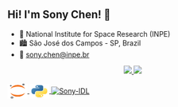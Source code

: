 ## Hi! I'm Sony Chen! 👋

- 🏢 National Institute for Space Research (INPE)
- 🏙 São José dos Campos - SP, Brazil
- 📧 sony.chen@inpe.br
<!--
- 📞 +55 (12) 3208-7155
-->

<div align="center">
  <a href="https://github.com/sonysuchen">
  <img height="180em" src="https://github-readme-stats.vercel.app/api?username=sonysuchen&show_icons=true&theme=city_lights&include_all_commits=true&count_private=true"/>
  <img height="180em" src="https://github-readme-stats.vercel.app/api/top-langs/?username=sonysuchen&layout=compact&langs_count=7&theme=city_lights"/>
</div>

<div style="display: inline_block"><br>
  <img align="center" alt="Sony-Jupyter" height="30" width="40" src="https://raw.githubusercontent.com/devicons/devicon/master/icons/jupyter/jupyter-original.svg">
  <img align="center" alt="Sony-Python" height="30" width="40" src="https://raw.githubusercontent.com/devicons/devicon/master/icons/python/python-original.svg">
  <img align="center" alt="Sony-IDL" height="30" width="30" src="https://kuravih.gallerycdn.vsassets.io/extensions/kuravih/vscode-idl/0.1.2/1550355019862/Microsoft.VisualStudio.Services.Icons.Default">
</div>
  
  ##
<!-- 
<div> 
  <a href="http://orcid.org/0000-0001-6307-7484" target="_blank"><img src="https://orcid.org/assets/vectors/orcid.logo.icon.svg" target="_blank" width="20" height="20"> 0000-0001-6307-7484</a>
  <a href="http://lattes.cnpq.br/0978954754409584" target="_blank"><img src="https://img.shields.io/badge/Facebook-1877F2?style=for-the-badge&logo=facebook&logoColor=white" target="_blank"></a>
 	<a href="https://publons.com/researcher/2365517/sony-s-chen/" target="_blank"><img src="https://img.shields.io/badge/Instagram-E4405F?style=for-the-badge&logo=instagram&logoColor=white" target="_blank"></a>
  <a href="https://www.researchgate.net/profile/Sony_Chen" target="_blank"><img src="" target="_blank"></a> 
  <a href="https://www.linkedin.com/in/sony-su-chen-ab92b796/" target="_blank"><img src="https://img.shields.io/badge/LinkedIn-0077B5?style=for-the-badge&logo=linkedin&logoColor=white" target="_blank"></a> 
  <a href="mailto:sonysuchen@gmail.com"><img src="https://img.shields.io/badge/Gmail-D14836?style=for-the-badge&logo=gmail&logoColor=white" target="_blank"/></a>

  ![Snake animation](https://github.com/sonysuchen/sonysuchen/blob/output/github-contribution-grid-snake.svg)
 </div>
-->

<!--
**sonysuchen/sonysuchen** is a ✨ _special_ ✨ repository because its `README.md` (this file) appears on your GitHub profile.

Here are some ideas to get you started:

- 🔭 I’m currently working on ...
- 🌱 I’m currently learning ...
- 👯 I’m looking to collaborate on ...
- 🤔 I’m looking for help with ...
- 💬 Ask me about ...
- 📫 How to reach me: ...
- 😄 Pronouns: ...
- ⚡ Fun fact: ...
-->
